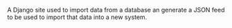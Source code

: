 A Django site used to import data from a database an generate a JSON feed to be used to import that data into a new system.
